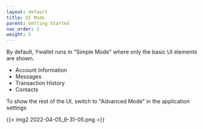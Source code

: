 ```yaml
---
layout: default
title: UI Mode
parent: Getting Started
nav_order: 2
weight: 5
---
```


By default, Ywallet runs in "Simple Mode"
where only the basic UI elements are shown.

- Account Information
- Messages
- Transaction History
- Contacts

To show the rest of the UI, switch to "Advanced Mode" in the 
application settings

{{< img2 2022-04-05_9-31-05.png >}}
